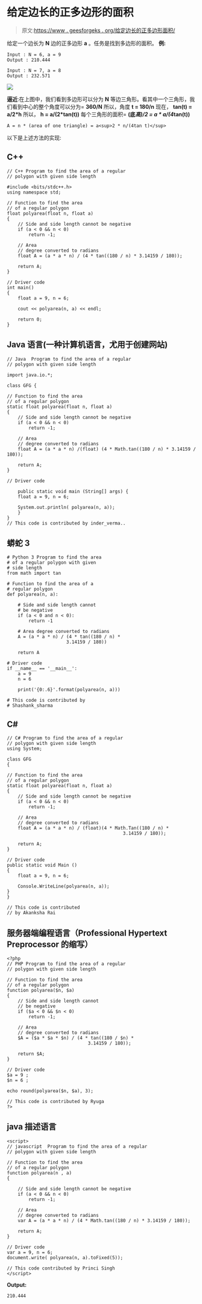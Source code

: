 # 给定边长的正多边形的面积

> 原文:[https://www . geesforgeks . org/给定边长的正多边形面积/](https://www.geeksforgeeks.org/area-of-a-n-sided-regular-polygon-with-given-side-length/)

给定一个边长为 **N** 边的正多边形 **a** 。任务是找到多边形的面积。
**例:**

```
Input : N = 6, a = 9
Output : 210.444

Input : N = 7, a = 8
Output : 232.571
```

![](img/95a8ed0dae70d6ae60a7f83170a50d32.png)

**逼近**:在上图中，我们看到多边形可以分为 **N** 等边三角形。看其中一个三角形，我们看到中心的整个角度可以分为= **360/N**
所以，角度 **t = 180/n**
现在， **tan(t) = a/2*h**
所以， **h = a/(2*tan(t))**
每个三角形的面积= **(底*高)/2 = a * a/(4*tan(t))**

```
A = n * (area of one triangle) = a<sup>2 * n/(4tan t)</sup>
```

以下是上述方法的实现:

## C++

```
// C++ Program to find the area of a regular
// polygon with given side length

#include <bits/stdc++.h>
using namespace std;

// Function to find the area
// of a regular polygon
float polyarea(float n, float a)
{
    // Side and side length cannot be negative
    if (a < 0 && n < 0)
        return -1;

    // Area
    // degree converted to radians
    float A = (a * a * n) / (4 * tan((180 / n) * 3.14159 / 180));

    return A;
}

// Driver code
int main()
{
    float a = 9, n = 6;

    cout << polyarea(n, a) << endl;

    return 0;
}
```

## Java 语言(一种计算机语言，尤用于创建网站)

```
// Java  Program to find the area of a regular
// polygon with given side length

import java.io.*;

class GFG {

// Function to find the area
// of a regular polygon
static float polyarea(float n, float a)
{
    // Side and side length cannot be negative
    if (a < 0 && n < 0)
        return -1;

    // Area
    // degree converted to radians
    float A = (a * a * n) /(float) (4 * Math.tan((180 / n) * 3.14159 / 180));

    return A;
}

// Driver code

    public static void main (String[] args) {
    float a = 9, n = 6;

    System.out.println( polyarea(n, a));
    }
}
// This code is contributed by inder_verma..
```

## 蟒蛇 3

```
# Python 3 Program to find the area
# of a regular polygon with given
# side length
from math import tan

# Function to find the area of a
# regular polygon
def polyarea(n, a):

    # Side and side length cannot
    # be negative
    if (a < 0 and n < 0):
        return -1

    # Area degree converted to radians
    A = (a * a * n) / (4 * tan((180 / n) *
                      3.14159 / 180))

    return A

# Driver code
if __name__ == '__main__':
    a = 9
    n = 6

    print('{0:.6}'.format(polyarea(n, a)))

# This code is contributed by
# Shashank_sharma
```

## C#

```
// C# Program to find the area of a regular
// polygon with given side length
using System;

class GFG
{

// Function to find the area
// of a regular polygon
static float polyarea(float n, float a)
{
    // Side and side length cannot be negative
    if (a < 0 && n < 0)
        return -1;

    // Area
    // degree converted to radians
    float A = (a * a * n) / (float)(4 * Math.Tan((180 / n) *
                                           3.14159 / 180));

    return A;
}

// Driver code
public static void Main ()
{
    float a = 9, n = 6;

    Console.WriteLine(polyarea(n, a));
}
}

// This code is contributed
// by Akanksha Rai
```

## 服务器端编程语言（Professional Hypertext Preprocessor 的缩写）

```
<?php
// PHP Program to find the area of a regular
// polygon with given side length

// Function to find the area
// of a regular polygon
function polyarea($n, $a)
{
    // Side and side length cannot
    // be negative
    if ($a < 0 && $n < 0)
        return -1;

    // Area
    // degree converted to radians
    $A = ($a * $a * $n) / (4 * tan((180 / $n) *
                              3.14159 / 180));

    return $A;
}

// Driver code
$a = 9 ;
$n = 6 ;

echo round(polyarea($n, $a), 3);

// This code is contributed by Ryuga
?>
```

## java 描述语言

```
<script>
// javascript  Program to find the area of a regular
// polygon with given side length

// Function to find the area
// of a regular polygon
function polyarea(n , a)
{

    // Side and side length cannot be negative
    if (a < 0 && n < 0)
        return -1;

    // Area
    // degree converted to radians
    var A = (a * a * n) / (4 * Math.tan((180 / n) * 3.14159 / 180));

    return A;
}

// Driver code
var a = 9, n = 6;
document.write( polyarea(n, a).toFixed(5));

// This code contributed by Princi Singh
</script>
```

**Output:** 

```
210.444
```